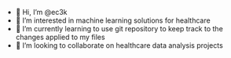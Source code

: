 - 👋 Hi, I’m @ec3k
- 👀 I’m interested in machine learning solutions for healthcare
- 🌱 I’m currently learning to use git repository to keep track to the changes applied to my files
- 💞️ I’m looking to collaborate on healthcare data analysis projects

<!---
ec3k/ec3k is a ✨ special ✨ repository because its `README.md` (this file) appears on your GitHub profile.
You can click the Preview link to take a look at your changes.
--->
